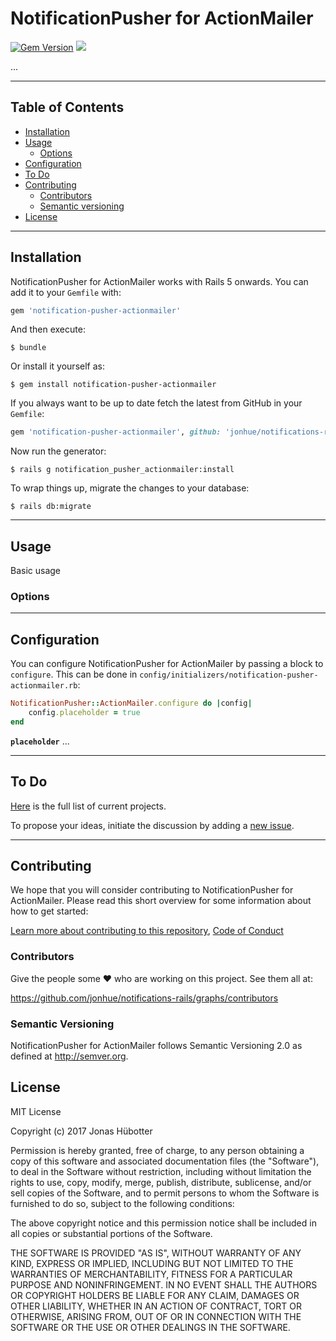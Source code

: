 # NotificationPusher for ActionMailer

[![Gem Version](https://badge.fury.io/rb/notification-pusher-actionmailer.svg)](https://badge.fury.io/rb/notification-pusher-actionmailer) <img src="https://travis-ci.org/jonhue/notifications-rails.svg?branch=master" />

...

---

## Table of Contents

* [Installation](#installation)
* [Usage](#usage)
    * [Options](#options)
* [Configuration](#configuration)
* [To Do](#to-do)
* [Contributing](#contributing)
    * [Contributors](#contributors)
    * [Semantic versioning](#semantic-versioning)
* [License](#license)

---

## Installation

NotificationPusher for ActionMailer works with Rails 5 onwards. You can add it to your `Gemfile` with:

```ruby
gem 'notification-pusher-actionmailer'
```

And then execute:

    $ bundle

Or install it yourself as:

    $ gem install notification-pusher-actionmailer

If you always want to be up to date fetch the latest from GitHub in your `Gemfile`:

```ruby
gem 'notification-pusher-actionmailer', github: 'jonhue/notifications-rails/tree/master/notification-pusher/notification-pusher-actionmailer'
```

Now run the generator:

    $ rails g notification_pusher_actionmailer:install

To wrap things up, migrate the changes to your database:

    $ rails db:migrate

---

## Usage

Basic usage

### Options

---

## Configuration

You can configure NotificationPusher for ActionMailer by passing a block to `configure`. This can be done in `config/initializers/notification-pusher-actionmailer.rb`:

```ruby
NotificationPusher::ActionMailer.configure do |config|
    config.placeholder = true
end
```

**`placeholder`** ...

---

## To Do

[Here](https://github.com/jonhue/notifications-rails/projects/6) is the full list of current projects.

To propose your ideas, initiate the discussion by adding a [new issue](https://github.com/jonhue/notifications-rails/issues/new).

---

## Contributing

We hope that you will consider contributing to NotificationPusher for ActionMailer. Please read this short overview for some information about how to get started:

[Learn more about contributing to this repository](https://github.com/jonhue/notifications-rails/blob/master/CONTRIBUTING.md), [Code of Conduct](https://github.com/jonhue/notifications-rails/blob/master/CODE_OF_CONDUCT.md)

### Contributors

Give the people some :heart: who are working on this project. See them all at:

https://github.com/jonhue/notifications-rails/graphs/contributors

### Semantic Versioning

NotificationPusher for ActionMailer follows Semantic Versioning 2.0 as defined at http://semver.org.

## License

MIT License

Copyright (c) 2017 Jonas Hübotter

Permission is hereby granted, free of charge, to any person obtaining a copy
of this software and associated documentation files (the "Software"), to deal
in the Software without restriction, including without limitation the rights
to use, copy, modify, merge, publish, distribute, sublicense, and/or sell
copies of the Software, and to permit persons to whom the Software is
furnished to do so, subject to the following conditions:

The above copyright notice and this permission notice shall be included in all
copies or substantial portions of the Software.

THE SOFTWARE IS PROVIDED "AS IS", WITHOUT WARRANTY OF ANY KIND, EXPRESS OR
IMPLIED, INCLUDING BUT NOT LIMITED TO THE WARRANTIES OF MERCHANTABILITY,
FITNESS FOR A PARTICULAR PURPOSE AND NONINFRINGEMENT. IN NO EVENT SHALL THE
AUTHORS OR COPYRIGHT HOLDERS BE LIABLE FOR ANY CLAIM, DAMAGES OR OTHER
LIABILITY, WHETHER IN AN ACTION OF CONTRACT, TORT OR OTHERWISE, ARISING FROM,
OUT OF OR IN CONNECTION WITH THE SOFTWARE OR THE USE OR OTHER DEALINGS IN THE
SOFTWARE.
